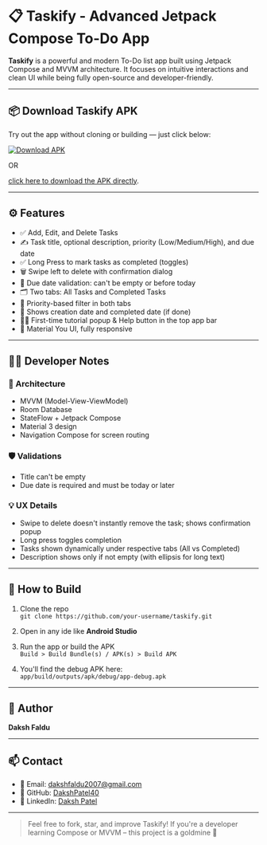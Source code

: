 # 📋 Taskify - Advanced Jetpack Compose To-Do App

**Taskify** is a powerful and modern To-Do list app built using Jetpack Compose and MVVM architecture. It focuses on intuitive interactions and clean UI while being fully open-source and developer-friendly.

---

## 📦 Download Taskify APK

Try out the app without cloning or building — just click below:

[![Download APK](https://img.shields.io/badge/Download-APK-blue?style=for-the-badge&logo=android)](https://github.com/DakshPatel40/Taskify/releases/download/v1.0.0/app-debug.apk)

OR

[click here to download the APK directly](https://github.com/DakshPatel40/Taskify/releases/download/v1.0.0/app-debug.apk).

---

## ⚙️ Features

- ✅ Add, Edit, and Delete Tasks
- ✍️ Task title, optional description, priority (Low/Medium/High), and due date
- ✅ Long Press to mark tasks as completed (toggles)
- 🗑️ Swipe left to delete with confirmation dialog
- 📅 Due date validation: can't be empty or before today
- 🗂️ Two tabs: All Tasks and Completed Tasks
- 🎯 Priority-based filter in both tabs
- 📆 Shows creation date and completed date (if done)
- 👨‍🏫 First-time tutorial popup & Help button in the top app bar
- 🎨 Material You UI, fully responsive

---

## 🧑‍💻 Developer Notes

### 📂 Architecture

- MVVM (Model-View-ViewModel)
- Room Database
- StateFlow + Jetpack Compose
- Material 3 design
- Navigation Compose for screen routing

### 🛡 Validations

- Title can't be empty
- Due date is required and must be today or later

### 💡 UX Details

- Swipe to delete doesn't instantly remove the task; shows confirmation popup
- Long press toggles completion
- Tasks shown dynamically under respective tabs (All vs Completed)
- Description shows only if not empty (with ellipsis for long text)

---

## 🧪 How to Build

1. Clone the repo  
   `git clone https://github.com/your-username/taskify.git`

2. Open in any ide like **Android Studio** 

3. Run the app or build the APK  
   `Build > Build Bundle(s) / APK(s) > Build APK`

4. You'll find the debug APK here:  
   `app/build/outputs/apk/debug/app-debug.apk`

---


## 👤 Author

**Daksh Faldu**  

---

## 📫 Contact

- 📧 Email: [dakshfaldu2007@gmail.com](mailto:dakshfaldu2007@gmail.com)
- 🐙 GitHub: [DakshPatel40](https://github.com/DakshPatel40)
- 💼 LinkedIn: [Daksh Patel](https://www.linkedin.com/in/daksh-patel40)


---

> Feel free to fork, star, and improve Taskify! If you're a developer learning Compose or MVVM – this project is a goldmine 💎
